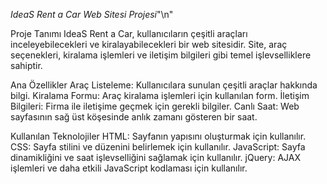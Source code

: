 _IdeaS Rent a Car Web Sitesi Projesi_"\n"

Proje Tanımı
IdeaS Rent a Car, kullanıcıların çeşitli araçları inceleyebilecekleri ve kiralayabilecekleri bir web sitesidir. Site, araç seçenekleri, kiralama işlemleri ve iletişim bilgileri gibi temel işlevselliklere sahiptir. 

Ana Özellikler
Araç Listeleme: Kullanıcılara sunulan çeşitli araçlar hakkında bilgi.
Kiralama Formu: Araç kiralama işlemleri için kullanılan form.
İletişim Bilgileri: Firma ile iletişime geçmek için gerekli bilgiler.
Canlı Saat: Web sayfasının sağ üst köşesinde anlık zamanı gösteren bir saat.

Kullanılan Teknolojiler
HTML: Sayfanın yapısını oluşturmak için kullanılır.
CSS: Sayfa stilini ve düzenini belirlemek için kullanılır.
JavaScript: Sayfa dinamikliğini ve saat işlevselliğini sağlamak için kullanılır.
jQuery: AJAX işlemleri ve daha etkili JavaScript kodlaması için kullanılır.
